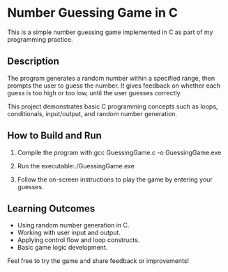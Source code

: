 # Number Guessing Game in C

This is a simple number guessing game implemented in C as part of my programming practice.

## Description

The program generates a random number within a specified range, then prompts the user to guess the number. 
It gives feedback on whether each guess is too high or too low, until the user guesses correctly. 

This project demonstrates basic C programming concepts such as loops, conditionals, input/output, and random number generation.

## How to Build and Run

1. Compile the program with:gcc GuessingGame.c -o GuessingGame.exe

2. Run the executable:./GuessingGame.exe

3. Follow the on-screen instructions to play the game by entering your guesses.

## Learning Outcomes

- Using random number generation in C.
- Working with user input and output.
- Applying control flow and loop constructs.
- Basic game logic development.





Feel free to try the game and share feedback or improvements!
